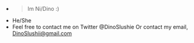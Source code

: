 - > Im Ni/Dino :)
- He/She
- Feel free to contact me on Twitter @DinoSlushie
Or contact my email, DinoSlushii@gmail.com

